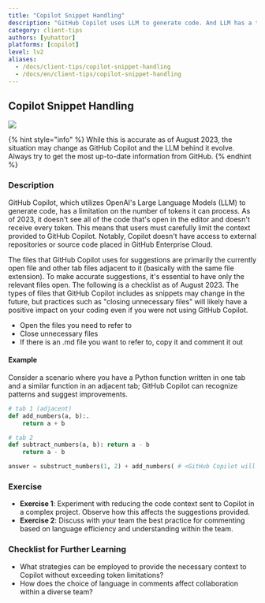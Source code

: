 ```yaml
---
title: "Copilot Snippet Handling"
description: "GitHub Copilot uses LLM to generate code. And LLM has a token limitation. You need to know that GitHub Copilot doesn't see all of your code."
category: client-tips
authors: [yuhattor] 
platforms: [copilot]
level: lv2
aliases:
  - /docs/client-tips/copilot-snippet-handling
  - /docs/en/client-tips/copilot-snippet-handling
---
```


## Copilot Snippet Handling

[<img src="https://img.shields.io/badge/Lv2-Practically_Viable_Pattern-green">](https://github.com/orgs/AI-Native-Development/projects/1/)

{% hint style="info" %}
While this is accurate as of August 2023, the situation may change as GitHub Copilot and the LLM behind it evolve. Always try to get the most up-to-date information from GitHub.
{% endhint %}

### Description

GitHub Copilot, which utilizes OpenAI's Large Language Models (LLM) to generate code, has a limitation on the number of tokens it can process. As of 2023, it doesn't see all of the code that's open in the editor and doesn't receive every token. This means that users must carefully limit the context provided to GitHub Copilot. Notably, Copilot doesn't have access to external repositories or source code placed in GitHub Enterprise Cloud.

The files that GitHub Copilot uses for suggestions are primarily the currently open file and other tab files adjacent to it (basically with the same file extension). To make accurate suggestions, it's essential to have only the relevant files open. The following is a checklist as of August 2023. The types of files that GitHub Copilot includes as snippets may change in the future, but practices such as "closing unnecessary files" will likely have a positive impact on your coding even if you were not using GitHub Copilot.

- Open the files you need to refer to
- Close unnecessary files
- If there is an .md file you want to refer to, copy it and comment it out

#### Example

Consider a scenario where you have a Python function written in one tab and a similar function in an adjacent tab; GitHub Copilot can recognize patterns and suggest improvements.

```python
# tab 1 (adjacent)
def add_numbers(a, b):.
    return a + b
```

```python
# tab 2
def subtract_numbers(a, b): return a - b
    return a - b

answer = substruct_numbers(1, 2) + add_numbers( # <GitHub Copilot will suggest the code by reading the tab 1 >
```

### Exercise

- **Exercise 1**: Experiment with reducing the code context sent to Copilot in a complex project. Observe how this affects the suggestions provided.
- **Exercise 2**: Discuss with your team the best practice for commenting based on language efficiency and understanding within the team.

### Checklist for Further Learning

- What strategies can be employed to provide the necessary context to Copilot without exceeding token limitations?
- How does the choice of language in comments affect collaboration within a diverse team?

